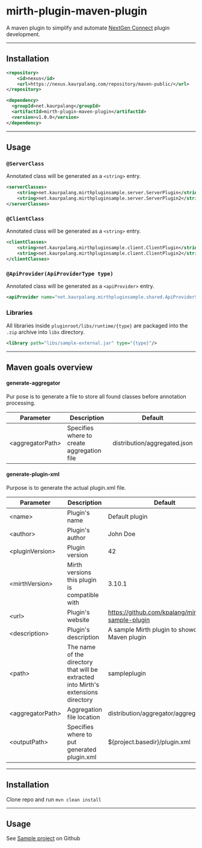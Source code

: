 # mirth-plugin-maven-plugin

A maven plugin to simplify and automate [NextGen Connect](https://github.com/nextgenhealthcare/connect) plugin development.

---
## Installation 

```xml
<repository>
    <id>nexus</id>
    <url>https://nexus.kaurpalang.com/repository/maven-public/</url>
</repository>
```
```xml
<dependency>
  <groupId>net.kaurpalang</groupId>
  <artifactId>mirth-plugin-maven-plugin</artifactId>
  <version>v1.0.0</version>
</dependency>
```
---
## Usage
### `@ServerClass`
Annotated class will be generated as a `<string>` entry.
```xml
<serverClasses>
    <string>net.kaurpalang.mirthpluginsample.server.ServerPlugin</string>
    <string>net.kaurpalang.mirthpluginsample.server.ServerPlugin2</string>
</serverClasses>
```

### `@ClientClass`
Annotated class will be generated as a `<string>` entry.
```xml
<clientClasses>
    <string>net.kaurpalang.mirthpluginsample.client.ClientPlugin</string>
    <string>net.kaurpalang.mirthpluginsample.client.ClientPlugin2</string>
</clientClasses>
```

### `@ApiProvider(ApiProviderType type)`
Annotated class will be generated as a `<apiProvider>` entry.
```xml
<apiProvider name="net.kaurpalang.mirthpluginsample.shared.ApiProviderSample" type="SERVLET_INTERFACE"/>
```

### Libraries

All libraries inside `pluginroot/libs/runtime/{type}` are packaged into the `.zip` archive into `libs` directory.
```xml
<library path="libs/sample-external.jar" type="{type}"/>
```

---

## Maven goals overview

#### generate-aggregator
Pur pose is to generate a file to store all found classes before annotation processing.

| Parameter | Description | Default |
| ------ | ------ | ------  |
| \<aggregatorPath> | Specifies where to create aggregation file | distribution/aggregated.json |

#### generate-plugin-xml
Purpose is to generate the actual plugin.xml file.

| Parameter | Description | Default |
| ------ | ------ | ------  |
| \<name> | Plugin's name | Default plugin |
| \<author> | Plugin's author | John Doe |
| \<pluginVersion> | Plugin version | 42 |
| \<mirthVersion> | Mirth versions this plugin is compatible with | 3.10.1 |
| \<url> | Plugin's website | https://github.com/kpalang/mirth-sample-plugin |
| \<description> | Plugin's description | A sample Mirth plugin to showcase my Maven plugin |
| \<path> | The name of the directory that will be extracted into Mirth's extensions directory | sampleplugin |
| \<aggregatorPath> | Aggregation file location | distribution/aggregator/aggregated.json |
| \<outputPath> | Specifies where to put generated plugin.xml | ${project.basedir}/plugin.xml |

---

## Installation
Clone repo and run `mvn clean install`

--- 

## Usage
See [Sample project](https://github.com/kpalang/mirth-sample-plugin) on Github
